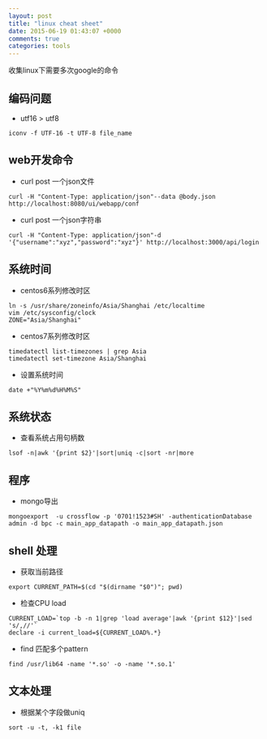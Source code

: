 ```yaml
---
layout: post
title: "linux cheat sheet"
date: 2015-06-19 01:43:07 +0000
comments: true
categories: tools
---
```


收集linux下需要多次google的命令

## 编码问题

* utf16 > utf8

```
iconv -f UTF-16 -t UTF-8 file_name
```

## web开发命令

* curl post 一个json文件

```
curl -H "Content-Type: application/json"--data @body.json http://localhost:8080/ui/webapp/conf
```

* curl post 一个json字符串

```
curl -H "Content-Type: application/json"-d '{"username":"xyz","password":"xyz"}' http://localhost:3000/api/login
```

## 系统时间

* centos6系列修改时区

```
ln -s /usr/share/zoneinfo/Asia/Shanghai /etc/localtime
vim /etc/sysconfig/clock
ZONE="Asia/Shanghai"
```

* centos7系列修改时区

```
timedatectl list-timezones | grep Asia
timedatectl set-timezone Asia/Shanghai
```

* 设置系统时间

```
date +"%Y%m%d%H%M%S"
```

## 系统状态

* 查看系统占用句柄数

```
lsof -n|awk '{print $2}'|sort|uniq -c|sort -nr|more
```

## 程序

* mongo导出

```
mongoexport  -u crossflow -p '0701!1523#SH' -authenticationDatabase admin -d bpc -c main_app_datapath -o main_app_datapath.json
```

## shell 处理

* 获取当前路径

```
export CURRENT_PATH=$(cd "$(dirname "$0")"; pwd)
```

* 检查CPU load

```
CURRENT_LOAD=`top -b -n 1|grep 'load average'|awk '{print $12}'|sed 's/,//'`
declare -i current_load=${CURRENT_LOAD%.*}
```

* find 匹配多个pattern

```
find /usr/lib64 -name '*.so' -o -name '*.so.1'
```

## 文本处理

* 根据某个字段做uniq

```
sort -u -t, -k1 file
```
